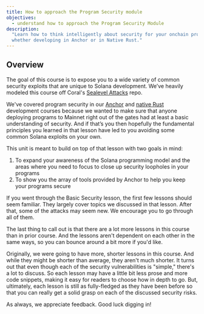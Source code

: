 ```yaml
---
title: How to approach the Program Security module
objectives:
  - understand how to approach the Program Security Module
description:
  "Learn how to think intelligently about security for your onchain programs,
  whether developing in Anchor or in Native Rust."
---
```


## Overview

The goal of this course is to expose you to a wide variety of common security
exploits that are unique to Solana development. We’ve heavily modeled this
course off Coral's
[Sealevel Attacks](https://github.com/coral-xyz/sealevel-attacks) repo.

We've covered program security in our
[Anchor](/content/courses/onchain-development/) and
[native Rust](/content/courses/native-onchain-development/) development
courses because we wanted to make sure that anyone deploying programs to Mainnet
right out of the gates had at least a basic understanding of security. And if
that’s you then hopefully the fundamental principles you learned in that lesson
have led to you avoiding some common Solana exploits on your own.

This unit is meant to build on top of that lesson with two goals in mind:

1. To expand your awareness of the Solana programming model and the areas where
   you need to focus to close up security loopholes in your programs
2. To show you the array of tools provided by Anchor to help you keep your
   programs secure

If you went through the Basic Security lesson, the first few lessons should seem
familiar. They largely cover topics we discussed in that lesson. After that,
some of the attacks may seem new. We encourage you to go through all of them.

The last thing to call out is that there are a lot more lessons in this course
than in prior course. And the lessons aren't dependent on each other in the same
ways, so you can bounce around a bit more if you'd like.

Originally, we were going to have more, shorter lessons in this course. And
while they might be shorter than average, they aren't much shorter. It turns out
that even though each of the security vulnerabilities is "simple," there's a lot
to discuss. So each lesson may have a little bit less prose and more code
snippets, making it easy for readers to choose how in depth to go. But,
ultimately, each lesson is still as fully-fledged as they have been before so
that you can really get a solid grasp on each of the discussed security risks.

As always, we appreciate feedback. Good luck digging in!
